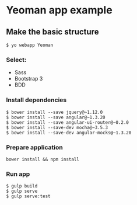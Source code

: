 # Yeoman app example


## Make the basic structure

```
$ yo webapp Yeoman
```

### Select:

- Sass
- Bootstrap 3
- BDD

### Install dependencies

```
$ bower install --save jquery@~1.12.0
$ bower install --save angular@~1.3.20
$ bower install --save angular-ui-router@~0.2.0
$ bower install --save-dev mocha@~3.5.3
$ bower install --save-dev angular-mocks@~1.3.20

```

### Prepare application

```
bower install && npm install
```

### Run app

```
$ gulp build
$ gulp serve
$ gulp serve:test
```


